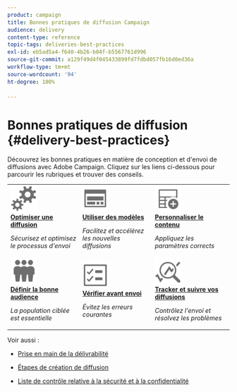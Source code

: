 ```yaml
---
product: campaign
title: Bonnes pratiques de diffusion Campaign
audience: delivery
content-type: reference
topic-tags: deliveries-best-practices
exl-id: eb5ad5a4-f640-4b26-b04f-b5567761d996
source-git-commit: a129f49d4f045433899fd7fdbd057fb16d0ed36a
workflow-type: tm+mt
source-wordcount: '94'
ht-degree: 100%

---
```


# Bonnes pratiques de diffusion {#delivery-best-practices}

Découvrez les bonnes pratiques en matière de conception et d&#39;envoi de diffusions avec Adobe Campaign. Cliquez sur les liens ci-dessous pour parcourir les rubriques et trouver des conseils.

<table>
<tr>
  <td>
    <a href="optimize-delivery.md">
      <img alt="Optimiser" src="assets/do-not-localize/optimize.svg" width="60px"/>
    </a>
    <div>
      <a href="optimize-delivery.md">
    <strong>Optimiser une diffusion</strong>
    </a>
    </div>
    <p>
    <em>Sécurisez et optimisez le processus d'envoi</em>
    <p>
  </td>
   <td>
    <a href="use-templates.md">
      <img alt="Modèles" src="assets/do-not-localize/design.svg" width="60px"/>
    </a>
    <div>
      <a href="use-templates.md">
    <strong>Utiliser des modèles</strong>
    </a>
    </div>
    <p>
    <em>Facilitez et accélérez les nouvelles diffusions</em>
    <p>
  </td>
  <td>
    <a href="design-and-personalize.md">
      <img alt="Conception" src="assets/do-not-localize/custom.svg" width="60px"/>
    </a>
    <div>
      <a href="design-and-personalize.md">
    <strong>Personnaliser le contenu</strong>
    </a>
    </div>
    <p>
    <em>Appliquez les paramètres corrects</em>
    <p>
  </td>
</tr>
<tr>
  <td>
    <a href="define-the-right-audience.md">
      <img alt="Cible" src="assets/do-not-localize/profiles.svg" width="60px"/>
    </a>
    <div>
      <a href="define-the-right-audience.md">
    <strong>Définir la bonne audience</strong>
    </a>
    </div>
    <p>
    <em>La population ciblée est essentielle</em>
    <p>
  </td>
   <td>
    <a href="check-before-sending.md">
      <img alt="Vérifier" src="assets/do-not-localize/start.svg" width="60px"/>
    </a>
    <div>
      <a href="check-before-sending.md">
    <strong>Vérifier avant envoi</strong>
    </a>
    </div>
    <p>
    <em>Évitez les erreurs courantes</em>
    <p>
  </td>
  <td>
    <a href="track-and-monitor.md">
      <img alt="Optimiser" src="assets/do-not-localize/troubleshoot.svg" width="60px"/>
    </a>
    <div>
      <a href="track-and-monitor.md">
    <strong>Tracker et suivre vos diffusions</strong>
    </a>
    </div>
    <p>
    <em>Contrôlez l'envoi et résolvez les problèmes</em>
    <p>
  </td>
</tr>
</table>

Voir aussi :

* [Prise en main de la délivrabilité](about-deliverability.md)

* [Étapes de création de diffusion](steps-about-delivery-creation-steps.md)

* [Liste de contrôle relative à la sécurité et à la confidentialité](https://helpx.adobe.com/fr/campaign/kb/acc-security.html)
